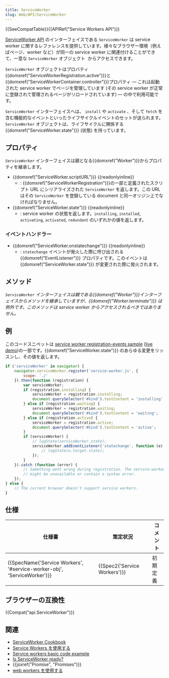 ```yaml
---
title: ServiceWorker
slug: Web/API/ServiceWorker
---
```


{{SeeCompatTable}}{{APIRef("Service Workers API")}}

[ServiceWorker API](/ja/docs/Web/API/ServiceWorker_API) のインターフェイスである `ServiceWorker` は service worker に関するレファレンスを提供しています。様々なブラウザー環境（例えばページ、worker など）が同一の service worker に関連付けることができて、一意な `ServiceWorker` オブジェクト ​ からアクセスできます。

`ServiceWorker` オブジェクトはプロバティ{{domxref("ServiceWorkerRegistration.active")}}と{{domxref("ServiceWorkerContainer.controller")}}プロパティ — これは起動された service worker でページを管理しています (その service worker が正常に登録されて管理されるページがリロードされています) — の中で利用可能です。

`ServiceWorker` インターフェイスへは、 `install` や `activate` 、そして `fetch` を含む機能的なイベントといったライフサイクルイベントのセットが送られます。`ServiceWorker` オブジェクトは、ライフサイクルに関係する {{domxref("ServiceWorker.state")}} (状態) を持っています。

## プロパティ

_`ServiceWorker`_ インターフェイスは親となる{{domxref("Worker")}}からプロパティを継承します。

- {{domxref("ServiceWorker.scriptURL")}} {{readonlyinline}}
  - : {{domxref("ServiceWorkerRegistration")}}の一部と定義されたスクリプト URL にシリアライズされた `ServiceWorker` を返します。この URL はその `ServiceWorker` を登録している document と同一オリジン上でなければなりません。
- {{domxref("ServiceWorker.state")}} {{readonlyinline}}
  - : service worker の状態を返します。`installing`, `installed`, `activating`, `activated`, `redundant` のいずれかの値を返します。

### イベントハンドラー

- {{domxref("ServiceWorker.onstatechange")}} {{readonlyinline}}
  - : `statechange` イベントが発火した際に呼び出される{{domxref("EventListener")}} プロパティです。このイベントは {{domxref("ServiceWorker.state")}} が変更された際に発火されます。

## メソッド

_`ServiceWorker` インターフェイスは親である{{domxref("Worker")}}インターフェイスからメソッドを継承していますが、{{domxref("Worker.terminate")}} は例外です。このメソッドは service worker からアクセスされるべきではありません。_

## 例

このコードスニペットは [service worker registration-events sample](https://github.com/GoogleChrome/samples/blob/gh-pages/service-worker/registration-events/index.html) ([live demo](https://googlechrome.github.io/samples/service-worker/registration-events/))の一部です。{{domxref("ServiceWorker.state")}} のあらゆる変更をリッスンし、その値を返します。

```js
if ('serviceWorker' in navigator) {
    navigator.serviceWorker.register('service-worker.js', {
        scope: './'
    }).then(function (registration) {
        var serviceWorker;
        if (registration.installing) {
            serviceWorker = registration.installing;
            document.querySelector('#kind').textContent = 'installing';
        } else if (registration.waiting) {
            serviceWorker = registration.waiting;
            document.querySelector('#kind').textContent = 'waiting';
        } else if (registration.active) {
            serviceWorker = registration.active;
            document.querySelector('#kind').textContent = 'active';
        }
        if (serviceWorker) {
            // logState(serviceWorker.state);
            serviceWorker.addEventListener('statechange', function (e) {
                // logState(e.target.state);
            });
        }
    }).catch (function (error) {
        // Something went wrong during registration. The service-worker.js file
        // might be unavailable or contain a syntax error.
    });
} else {
    // The current browser doesn't support service workers.
}
```

## 仕様

| 仕様書                                                                                           | 策定状況                             | コメント |
| ------------------------------------------------------------------------------------------------ | ------------------------------------ | -------- |
| {{SpecName('Service Workers', '#service-worker-obj', 'ServiceWorker')}} | {{Spec2('Service Workers')}} | 初期定義 |

## ブラウザーの互換性

{{Compat("api.ServiceWorker")}}

## 関連

- [ServiceWorker Cookbook](https://github.com/mdn/serviceworker-cookbook)
- [Service Workers を使用する](/ja/docs/Web/API/ServiceWorker_API/Using_Service_Workers)
- [Service workers basic code example](https://github.com/mdn/sw-test)
- [Is ServiceWorker ready?](https://jakearchibald.github.io/isserviceworkerready/)
- {{jsxref("Promise", "Promises")}}
- [web workers を使用する](/ja/docs/Web/Guide/Performance/Using_web_workers)
